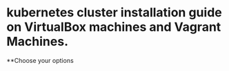 # kubernetes cluster installation guide on VirtualBox machines and Vagrant Machines. 
**Choose your options


